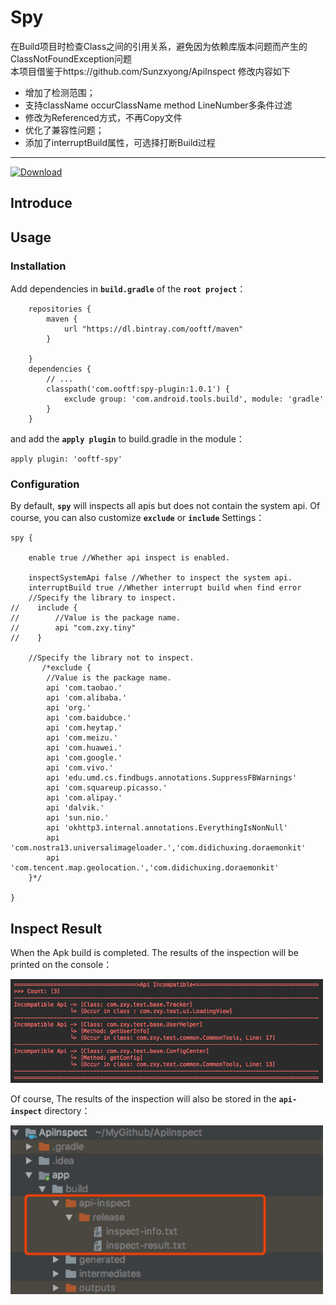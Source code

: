 # **Spy**

在Build项目时检查Class之间的引用关系，避免因为依赖库版本问题而产生的ClassNotFoundException问题  
本项目借鉴于https://github.com/Sunzxyong/ApiInspect 修改内容如下
* 增加了检测范围；
* 支持className occurClassName method LineNumber多条件过滤
* 修改为Referenced方式，不再Copy文件
* 优化了兼容性问题；
* 添加了interruptBuild属性，可选择打断Build过程

-------------------------------------------------------------------------------

[ ![Download](https://api.bintray.com/packages/ooftf/maven/spy-plugin/images/download.svg) ](https://bintray.com/ooftf/maven/spy-plugin/_latestVersion)
## **Introduce**


## **Usage**
### **Installation**
Add dependencies in **`build.gradle`** of the **`root project`**：

```
    repositories {
        maven {
            url "https://dl.bintray.com/ooftf/maven"
        }
   
    }
    dependencies {
        // ...
        classpath('com.ooftf:spy-plugin:1.0.1') {
            exclude group: 'com.android.tools.build', module: 'gradle'
        }
    }
```

and add the **`apply plugin`** to build.gradle in the module：

```
apply plugin: 'ooftf-spy'
```

### **Configuration**
By default, **`spy`** will inspects all apis but does not contain the system api. Of course, you can also customize **`exclude`** or **`include`** Settings：

```
spy {

    enable true //Whether api inspect is enabled.

    inspectSystemApi false //Whether to inspect the system api.
    interruptBuild true //Whether interrupt build when find error
    //Specify the library to inspect.
//    include {
//        //Value is the package name.
//        api "com.zxy.tiny"
//    }

    //Specify the library not to inspect.
       /*exclude {
        //Value is the package name.
        api 'com.taobao.'
        api 'com.alibaba.'
        api 'org.'
        api 'com.baidubce.'
        api 'com.heytap.'
        api 'com.meizu.'
        api 'com.huawei.'
        api 'com.google.'
        api 'com.vivo.'
        api 'edu.umd.cs.findbugs.annotations.SuppressFBWarnings'
        api 'com.squareup.picasso.'
        api 'com.alipay.'
        api 'dalvik.'
        api 'sun.nio.'
        api 'okhttp3.internal.annotations.EverythingIsNonNull'
        api 'com.nostra13.universalimageloader.','com.didichuxing.doraemonkit'
        api 'com.tencent.map.geolocation.','com.didichuxing.doraemonkit'
    }*/

}
```

## **Inspect Result**
When the Apk build is completed. The results of the inspection will be printed on the console：

<img src="https://raw.githubusercontent.com/Sunzxyong/ImageRepository/master/apiinspect.png" width="500"/>

Of course, The results of the inspection will also be stored in the **`api-inspect`** directory：

<img src="https://raw.githubusercontent.com/Sunzxyong/ImageRepository/master/apiinspect_result.jpg" width="500"/>


